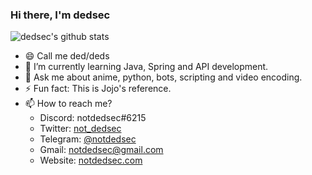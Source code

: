 ### Hi there, I'm dedsec

![dedsec's github stats](https://github-readme-stats.vercel.app/api?username=smarthardik10&count_private=true&show_icons=true&theme=prussian)

- 😄 Call me ded/deds
- 🌱 I’m currently learning Java, Spring and API development.
- 💬 Ask me about anime, python, bots, scripting and video encoding.
- ⚡ Fun fact: This is Jojo's reference.
- 📫 How to reach me?
    - Discord: notdedsec#6215
    - Twitter: [not_dedsec](https://twitter.com/not_dedsec)
    - Telegram: [@notdedsec](https://t.me/notdedsec)
    - Gmail: notdedsec@gmail.com
    - Website: [notdedsec.com](http://notdedsec.com)

<!--
Here are some ideas to get you started:
- 🔭 I’m currently working on ...
- 👯 I’m looking to collaborate on ...
- 🤔 I’m looking for help with ...
-->
